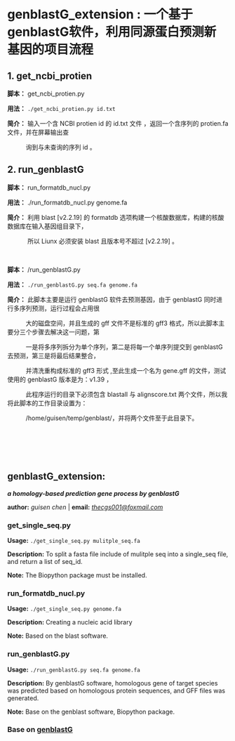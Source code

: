 # **genblastG_extension : 一个基于genblastG软件，利用同源蛋白预测新基因的项目流程** 

## 1. get_ncbi_protien

**脚本：** get_ncbi_protien.py

**用法：** `./get_ncbi_protien.py id.txt`

**简介：** 输入一个含 NCBI protien id 的 id.txt 文件 ，返回一个含序列的 protien.fa 文件，并在屏幕输出查

&ensp;&ensp;&ensp;&ensp;&ensp;&ensp;询到与未查询的序列 id 。

## 2. run_genblastG

**脚本：** run_formatdb_nucl.py

**用法：** ./run_formatdb_nucl.py genome.fa

**简介：** 利用 blast [v2.2.19] 的 formatdb 选项构建一个核酸数据库，构建的核酸数据库在输入基因组目录下，

&ensp;&ensp;&ensp;&ensp;&ensp;&ensp; 所以 Liunx 必须安装 blast 且版本号不超过 [v2.2.19] 。

<br />

**脚本：** /run_genblastG.py

**用法：** `./run_genblastG.py seq.fa genome.fa`

**简介：** 此脚本主要是运行 genblastG 软件去预测基因，由于 genblastG 同时进行多序列预测，运行过程会占用很

&ensp;&ensp;&ensp;&ensp;&ensp;&ensp;大的磁盘空间，并且生成的 gff 文件不是标准的 gff3 格式，所以此脚本主要分三个步骤去解决这一问题，第

&ensp;&ensp;&ensp;&ensp;&ensp;&ensp;一是将多序列拆分为单个序列，第二是将每一个单序列提交到 genblastG 去预测，第三是将最后结果整合，

&ensp;&ensp;&ensp;&ensp;&ensp;&ensp;并清洗重构成标准的 gff3 形式 ,至此生成一个名为 gene.gff 的文件，测试使用的 genblastG 版本是为：v1.39 ， 

&ensp;&ensp;&ensp;&ensp;&ensp;&ensp;此程序运行的目录下必须包含 blastall 与 alignscore.txt 两个文件，所以我将此脚本的工作目录设置为：

&ensp;&ensp;&ensp;&ensp;&ensp;&ensp;/home/guisen/temp/genblast/，并将两个文件至于此目录下。











<br />
<br />
<br />
<br /> 

## **genblastG_extension:** 
***a homology-based prediction gene process by genblastG***

**author:** *guisen chen*  |  **email:** *thecgs001@foxmail.com*

### get_single_seq.py

**Usage:** `./get_single_seq.py mulitple_seq.fa`

**Description:** To split a fasta file include of mulitple seq into a single_seq file, and return a list of seq_id.

**Note:** The Biopython package must be installed.

### run_formatdb_nucl.py

**Usage:** `./get_single_seq.py genome.fa`

**Description:** Creating a nucleic acid library 

**Note:** Based on the blast software.

### run_genblastG.py

**Usage:** `./run_genblastG.py seq.fa genome.fa`

**Description:** By genblastG software, homologous gene of target species was predicted based on homologous protein sequences, and GFF files was generated.

**Note:** Base on the genblast software, Biopython package.

### Base on [genblastG](http://genome.sfu.ca/genblast/download.html)
